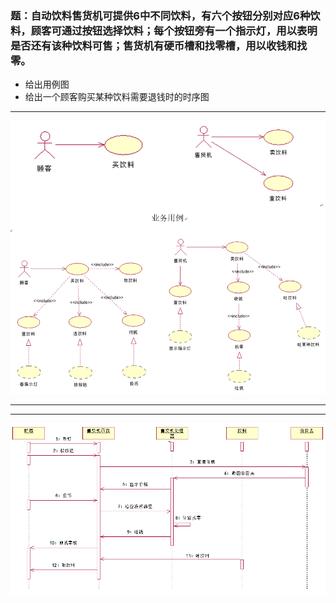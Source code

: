 ### 题：自动饮料售货机可提供6中不同饮料，有六个按钮分别对应6种饮料，顾客可通过按钮选择饮料；每个按钮旁有一个指示灯，用以表明是否还有该种饮料可售；售货机有硬币槽和找零槽，用以收钱和找零。
* 给出用例图
* 给出一个顾客购买某种饮料需要退钱时的时序图

***
![用例图](用例图.png)
***
***
![时序图](时序图.png)